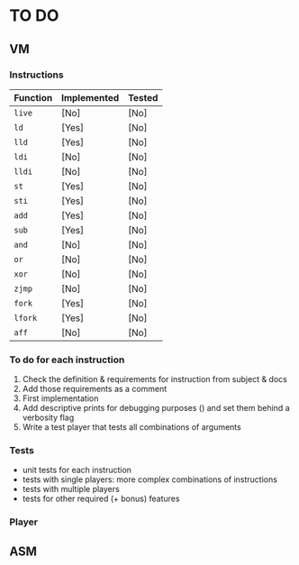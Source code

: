 # TO DO

## VM

### Instructions

|Function|Implemented|Tested
|---------|-------|------|
| `live`  | [No]  | [No] |
| `ld`    | [Yes] | [No] |
| `lld`   | [Yes] | [No] |
| `ldi`   | [No]  | [No] |
| `lldi`  | [No]  | [No] |
| `st`    | [Yes] | [No] |
| `sti`   | [Yes] | [No] |
| `add`   | [Yes] | [No] |
| `sub`   | [Yes]  | [No] |
| `and`   | [No]  | [No] |
| `or`    | [No]  | [No] |
| `xor`   | [No]  | [No] |
| `zjmp`  | [No]  | [No] |
| `fork`  | [Yes] | [No] |
| `lfork` | [Yes] | [No] |
| `aff`   | [No]  | [No] |

### To do for each instruction

1. Check the definition & requirements for instruction from subject & docs
2. Add those requirements as a comment
3. First implementation
4. Add descriptive prints for debugging purposes () and set them behind a verbosity flag
5. Write a test player that tests all combinations of arguments

### Tests

- unit tests for each instruction
- tests with single players: more complex combinations of instructions
- tests with multiple players
- tests for other required (+ bonus) features

### Player

## ASM
